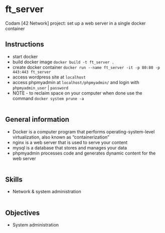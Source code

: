 # ft_server

Codam [42 Network] project: set up a web server in a single docker container

## Instructions
- start docker
- build docker image `docker build -t ft_server .`
- create docker container `docker run --name ft_server -it -p 80:80 -p 443:443 ft_server`
- access wordpress site at `localhost`
- access phpmyadmin at `localhost/phpmyadmin/` and login with `phpmyadmin_user` | `password`
- NOTE - to reclaim space on your computer when done use the command `docker system prune -a`
<br/><br/>

## General information
- Docker is a computer program that performs operating-system-level virtualization, also known as “containerization”
- nginx is a web server that is used to serve your content
- mysql is a database that stores and manages your data
- phpmyadmin processes code and generates dynamic content for the web server 
<br/><br/>

## Skills
- Network & system administration
<br/><br/>

## Objectives
- System administration
